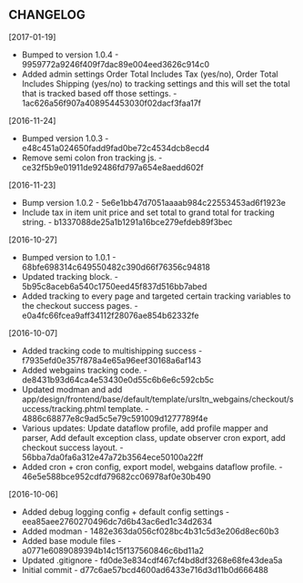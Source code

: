 CHANGELOG
----------------------

[2017-01-19]

 * Bumped to version 1.0.4 - 9959772a9246f409f7dac89e004eed3626c914c0
 * Added admin settings Order Total Includes Tax (yes/no), Order Total Includes Shipping (yes/no) to tracking settings and this will set the total that is tracked based off those settings. - 1ac626a56f907a408954453030f02dacf3faa17f

[2016-11-24]

 * Bumped version 1.0.3 - e48c451a024650fadd9fad0be72c4534dcb8ecd4
 * Remove semi colon fron tracking js. - ce32f5b9e01911de92486fd797a654e8aedd602f

[2016-11-23]

 * Bump version 1.0.2 - 5e6e1bb47d7051aaaab984c22553453ad6f1923e
 * Include tax in item unit price and set total to grand total for tracking string. - b1337088de25a1b1291a16bce279efdeb89f3bec

[2016-10-27]

 * Bumped version to 1.0.1 - 68bfe698314c649550482c390d66f76356c94818
 * Updated tracking block. - 5b95c8aceb6a540c1750eed45f837d516bb7abed
 * Added tracking to every page and targeted certain tracking variables to the checkout success pages. - e0a4fc66fcea9aff34112f28076ae854b62332fe

[2016-10-07]

 * Added tracking code to multishipping success - f7935efd0e357f878a4e65a96eef30168a6af143
 * Added webgains tracking code. - de8431b93d64ca4e53430e0d55c6b6e6c592cb5c
 * Updated modman and add app/design/frontend/base/default/template/ursltn_webgains/checkout/success/tracking.phtml template. - 4886c68877e8c9ad5c5e79c591009d1277789f4e
 * Various updates: Update dataflow profile, add profile mapper and parser, Add default exception class, update observer cron export, add checkout success layout. - 56bba7da0fa6a312e47a72b3564ece50100a22ff
 * Added cron + cron config, export model, webgains dataflow profile. - 46e5e588bce952cdfd79682cc06978af0e30b490

[2016-10-06]

 * Added debug logging config + default config settings - eea85aee2760270496dc7d6b43ac6ed1c34d2634
 * Added modman - 1482e363da056cf028bc4b31c5d3e206d8ec60b3
 * Added base module files - a0771e6089089394b14c15f137560846c6bd11a2
 * Updated .gitignore - fd0de3e834cdf467cf4bd8df3268e68fe43dea5a
 * Initial commit - d77c6ae57bcd4600ad6433e716d3d11b0d666488
